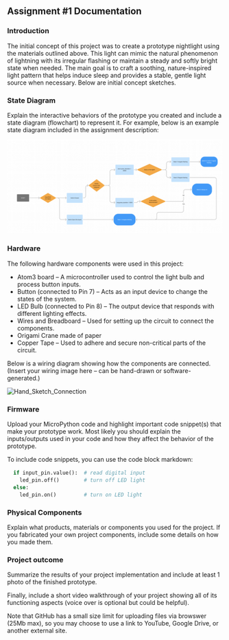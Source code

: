 ## Assignment #1 Documentation  
  

### Introduction

The initial concept of this project was to create a prototype nightlight using the materials outlined above. This light can mimic the natural phenomenon of lightning with its irregular flashing or maintain a steady and softly bright state when needed. The main goal is to craft a soothing, nature-inspired light pattern that helps induce sleep and provides a stable, gentle light source when necessary. Below are initial concept sketches.



### State Diagram

Explain the interactive behaviors of the prototype you created and include a 
state diagram (flowchart) to represent it.  For example, below is an example 
state diagram included in the assignment description:  

![State Diagram](Flow_Chart_Final.png)  

### Hardware

The following hardware components were used in this project:

- Atom3 board – A microcontroller used to control the light bulb and process button inputs.
- Button (connected to Pin 7) – Acts as an input device to change the states of the system.
- LED Bulb (connected to Pin 8) – The output device that responds with different lighting effects.
- Wires and Breadboard – Used for setting up the circuit to connect the components.
- Origami Crane made of paper
- Copper Tape – Used to adhere and secure non-critical parts of the circuit.
  
Below is a wiring diagram showing how the components are connected. (Insert your wiring image here – can be hand-drawn or software-generated.)

![Hand_Sketch_Connection](Sketch.png)  

### Firmware   

Upload your MicroPython code and highlight important code snippet(s) that make 
your prototype work.  Most likely you should explain the inputs/outputs used 
in your code and how they affect the behavior of the prototype.

To include code snippets, you can use the code block markdown:

``` Python  
  if input_pin.value():  # read digital input
    led_pin.off()        # turn off LED light
  else:
    led_pin.on()         # turn on LED light
```

### Physical Components   

Explain what products, materials or components you used for the project. 
If you fabricated your own project components, include some details on 
how you made them.

### Project outcome  

Summarize the results of your project implementation and include at least 
1 photo of the finished prototype.  

Finally, include a short video walkthrough of your project showing all of 
its functioning aspects (voice over is optional but could be helpful).  

Note that GitHub has a small size limit for uploading files via browswer (25Mb max), 
so you may choose to use a link to YouTube, Google Drive, or another external site.
